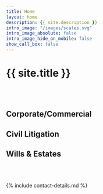 ```yaml
---
title: Home
layout: home
description: {{ site.description }}
intro_image: "/images/scales.svg"
intro_image_absolute: false
intro_image_hide_on_mobile: false
show_call_box: false
---
```


# {{ site.title }}

<br>
<br> 

## Corporate/Commercial
## Civil Litigation
## Wills & Estates

<br>
<br>

{% include contact-details.md %}